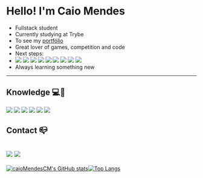# Hello! I'm Caio Mendes

  - Fullstack student 
  - Currently studying at Trybe
  - To see my <a rel="noreferrer noopener" href="https://caiomendescm.github.io/" target="_blank">portfólio</a>
  - Great lover of games, competition and code
  - Next steps: 
  - <img style="max-width: 100%" src="https://img.shields.io/badge/React-20232A?style=for-the-badge&logo=react&logoColor=61DAFB"> <img style="max-width: 100%" src="https://img.shields.io/badge/React_Router-CA4245?style=for-the-badge&logo=react-router&logoColor=white"> <img style="max-width: 100%" src="https://img.shields.io/badge/Redux-593D88?style=for-the-badge&logo=redux&logoColor=white"> <img style="max-width: 100%" src="https://img.shields.io/badge/Bootstrap-563D7C?style=for-the-badge&logo=bootstrap&logoColor=white"> <img style="max-width: 100%" src="https://img.shields.io/badge/eslint-3A33D1?style=for-the-badge&logo=eslint&logoColor=white"> <img style="max-width: 100%" src="https://img.shields.io/badge/MySQL-00000F?style=for-the-badge&logo=mysql&logoColor=white"> <img style="max-width: 100%" src="https://img.shields.io/badge/Node.js-339933?style=for-the-badge&logo=nodedotjs&logoColor=white"> <img style="max-width: 100%" src="https://img.shields.io/badge/MongoDB-4EA94B?style=for-the-badge&logo=mongodb&logoColor=white"> <img style="max-width: 100%" src="https://img.shields.io/badge/Python-FFD43B?style=for-the-badge&logo=python&logoColor=darkgreen">
  - Always learning something new 
--- 

## Knowledge 💻🚀

<img style="max-width: 100%" src="https://img.shields.io/badge/npm-CB3837?style=for-the-badge&logo=npm&logoColor=white"> <img style="max-width: 100%" src="https://img.shields.io/badge/Git-F05032?style=for-the-badge&logo=git&logoColor=white"> <img style="max-width: 100%" src="https://img.shields.io/badge/HTML5-E34F26?style=for-the-badge&logo=html5&logoColor=white"> <img style="max-width: 100%" src="https://img.shields.io/badge/CSS3-1572B6?style=for-the-badge&logo=css3&logoColor=white"> <img style="max-width: 100%" src="https://img.shields.io/badge/JavaScript-323330?style=for-the-badge&logo=javascript&logoColor=F7DF1E"> <img style="max-width: 100%" src="https://img.shields.io/badge/Java-00788D?style=for-the-badge&logo=java&logoColor=7F1917&">

## Contact 📪

<a rel="noreferrer noopener" target="_blank" href="https://www.linkedin.com/in/caio-mendes-74a368222/"><img style="max-width: 100%" src="https://img.shields.io/badge/LinkedIn-0077B5?style=for-the-badge&logo=linkedin&logoColor=white"></a>
<a rel="noreferrer noopener" target="_blank" href="mailto: cacammoreno@gmail.com"><img style="max-width: 100%" src="https://img.shields.io/badge/Gmail-EBEBEB?style=for-the-badge&logo=gmail&logoColor=red"></a>
---

[![caioMendesCM's GitHub stats](https://github-readme-stats.vercel.app/api?username=caioMendesCM&theme=github-dark)](https://github.com/caioMendesCM/github-readme-stats)[![Top Langs](https://github-readme-stats.vercel.app/api/top-langs/?username=caioMendesCM&theme=github-dark)](https://github.com/caioMendesCM/github-readme-stats)

<!-- créditos para a ideia: https://github.com/flash898 -->
